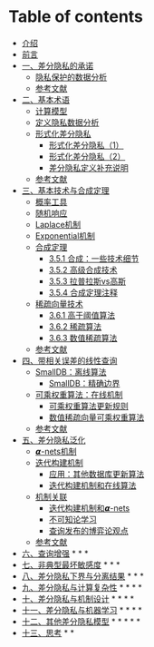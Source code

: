# Table of contents

* [介绍](Introduction.md)
* [前言](Preface.md)
* [一、差分隐私的承诺](1-The-Promise-of-Differential-Privacy/Overview.md)
  * [隐私保护的数据分析](1-The-Promise-of-Differential-Privacy/Privacy-preserving-data-analysis.md)
  * [参考文献](1-The-Promise-of-Differential-Privacy/Bibliographic-notes.md)
* [二、基本术语](2-Basic-Terms/Overview.md)
  * [计算模型](2-Basic-Terms/The-model-of-computation.md)
  * [定义隐私数据分析](2-Basic-Terms/Towards-defining-private-data-analysis.md)
  * [形式化差分隐私](2-Basic-Terms/Formalizing-differential-privacy/Formalizing-differential-privacy-Overview.md)
    * [形式化差分隐私（1）](2-Basic-Terms/Formalizing-differential-privacy/Formalizing-differential-privacy\_1.md)
    * [形式化差分隐私（2）](2-Basic-Terms/Formalizing-differential-privacy/Formalizing-differential-privacy\_2.md)
    * [差分隐私定义补充说明](2-Basic-Terms/Formalizing-differential-privacy/Additional-definition-of-dp.md)
  * [参考文献](2-Basic-Terms/Bibliographic-notes.md)
* [三、基本技术与合成定理](3-Basic-Techniques-and-Composition-Theorems/Overview.md)
  * [概率工具](3-Basic-Techniques-and-Composition-Theorems/Useful-probabilistic-tools.md)
  * [随机响应](3-Basic-Techniques-and-Composition-Theorems/Randomized-response.md)
  * [Laplace机制](3-Basic-Techniques-and-Composition-Theorems/The-laplace-mechanism.md)
  * [Exponential机制](3-Basic-Techniques-and-Composition-Theorems/The-exponential-mechanism.md)
  * [合成定理](3-Basic-Techniques-and-Composition-Theorems/Composition-theorems/Composition-theorems.md)
    * [3.5.1 合成：一些技术细节](3-Basic-Techniques-and-Composition-Theorems/Composition-theorems/Composition-some-technicalities.md)
    * [3.5.2 高级合成技术](3-Basic-Techniques-and-Composition-Theorems/Composition-theorems/Advanced-composition.md)
    * [3.5.3 拉普拉斯vs高斯](3-Basic-Techniques-and-Composition-Theorems/Composition-theorems/Laplace-versus-Gauss.md)
    * [3.5.4 合成定理注释](3-Basic-Techniques-and-Composition-Theorems/Composition-theorems/Remarks-on-composition.md)
  * [稀疏向量技术](3-Basic-Techniques-and-Composition-Theorems/The-sparse-vector-technique/The-sparse-vector-technique-Overview.md)
    * [3.6.1 高于阈值算法](3-Basic-Techniques-and-Composition-Theorems/The-sparse-vector-technique/AboveThreshold.md)
    * [3.6.2 稀疏算法](3-Basic-Techniques-and-Composition-Theorems/The-sparse-vector-technique/Sparse.md)
    * [3.6.3 数值稀疏算法](3-Basic-Techniques-and-Composition-Theorems/The-sparse-vector-technique/NumericSparse.md)
  * [参考文献](3-Basic-Techniques-and-Composition-Theorems/Bibliographic-notes.md)
* [四、带相关误差的线性查询](4-Releasing-Linear-Quries-with-Correlated-Error/Overview.md)
  * [SmallDB：离线算法](4-Releasing-Linear-Quries-with-Correlated-Error/An-offline-algorithm-SmallDB/An-offline-algorithm-SmallDB.md)
    * [SmallDB：精确边界](4-Releasing-Linear-Quries-with-Correlated-Error/An-offline-algorithm-SmallDB/An-offline-algorithm-SmallDB-Refined-Bounds.md)
  * [可乘权重算法：在线机制](4-Releasing-Linear-Quries-with-Correlated-Error/An-online-mechanism-private-multiplicative-weights/An-online-mechanism-private-multiplicative-weights-Overview.md)
    * [可乘权重算法更新规则](4-Releasing-Linear-Quries-with-Correlated-Error/An-online-mechanism-private-multiplicative-weights/The-multiplicative-weight-update-rule.md)
    * [数值稀疏向量可乘权重算法](4-Releasing-Linear-Quries-with-Correlated-Error/An-online-mechanism-private-multiplicative-weights/The-OnlineMW-via-NumericSparse-algorithm.md)
  * [参考文献](4-Releasing-Linear-Quries-with-Correlated-Error/Bibliographic-notes.md)
* [五、差分隐私泛化](5-Generalizations/Overview.md)
  * [𝞪-nets机制](5-Generalizations/Mechanisms-via-alpha-nets.md)
  * [迭代构建机制](5-Generalizations/The-iterative-construction-mechanism/The-iterative-construction-mechanism.md)
    * [应用：其他数据库更新算法](5-Generalizations/The-iterative-construction-mechanism/Applications-other-database-update-algorithms.md)
    * [迭代构建机制和在线算法](5-Generalizations/The-iterative-construction-mechanism/Iterative-construction-mechanisms-and-online-algorithms.md)
  * [机制关联](5-Generalizations/Connections/Overview.md)
    * [迭代构建机制和𝞪-nets](5-Generalizations/Connections/Iterative-construction-mechanism-and-alpha-nets.md)
    * [不可知论学习](5-Generalizations/Connections/Agnostic-learning.md)
    * [查询发布的博弈论观点](5-Generalizations/Connections/A-game-theoretic-view-of-query-release.md)
  * [参考文献](README.md)
* [六、查询增强](6-Boosting-for-Queries/Overview.md)
  *
  *
  *
* [七、非典型最坏敏感度](7-When-Worst-Case-Sensitivity-is-Atypical/Overview.md)
  *
  *
  *
* [八、差分隐私下界与分离结果](8-Lower-Bounds-and-Separation-Result/Overview.md)
  *
  *
  *
* [九、差分隐私与计算复杂性](jiu-cha-fen-yin-si-yu-ji-suan-fu-za-xing/README.md)
  *
  *
  *
  *
* [十、差分隐私与机制设计](shi-cha-fen-yin-si-yu-ji-zhi-she-ji/README.md)
  *
  *
  *
  *
* [十一、差分隐私与机器学习](shi-yi-cha-fen-yin-si-yu-ji-qi-xue-xi/README.md)
  *
  *
  *
  *
* [十二、其他差分隐私模型](12-Additional-Models/Overview.md)
  *
  *
  *
  *
  *
* [十三、思考](13-Reflections/Overview.md)
  *
  *
